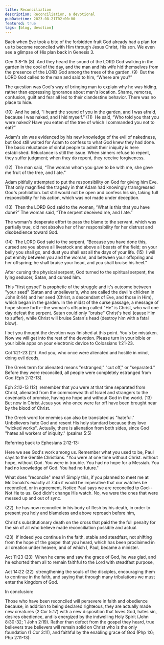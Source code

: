 ```yaml
---
title: Reconciliation
description: Reconciliation, a devotional
pubDatetime: 2023-08-21T02:00:00
featured: true
tags: [blog, devotion]
---
```


Back when Eve took a bite of the forbidden fruit God already had a plan for us to become reconciled with Him through Jesus Christ, His son. We even see a glimpse of His plan back in Genesis 3.

Gen 3:8-15
(8)  And they heard the sound of the LORD God walking in the garden in the cool of the day, and the man and his wife hid themselves from the presence of the LORD God among the trees of the garden.
(9)  But the LORD God called to the man and said to him, “Where are you?”

The question was God's way of bringing man to explain why he was hiding, rather than expressing ignorance about man's location. Shame, remorse, confusion, guilt and fear all led to their clandestine behavior. There was no place to hide.

(10)  And he said, “I heard the sound of you in the garden, and I was afraid, because I was naked, and I hid myself.”
(11)  He said, “Who told you that you were naked? Have you eaten of the tree of which I commanded you not to eat?”

Adam's sin was evidenced by his new knowledge of the evil of nakedness, but God still waited for Adam to confess to what God knew they had done. The basic reluctance of sinful people to admit their iniquity is here established. Reluctance is still the issue. When sinners refuse to repent, they suffer judgment; when they do repent, they receive forgiveness.

(12)  The man said, “The woman whom you gave to be with me, she gave me fruit of the tree, and I ate.”

Adam pitifully attempted to put the responsibility on God for giving him Eve. That only magnified the tragedy in that Adam had knowingly transgressed God's prohibition. but still would not be open and confess his sin, taking full responsibility for his action, which was not made under deception.

(13)  Then the LORD God said to the woman, “What is this that you have done?” The woman said, “The serpent deceived me, and I ate.”

The woman's desperate effort to pass the blame to the servant, which was partially true, did not absolve her of her responsibility for her distrust and disobedience toward God.

(14)  The LORD God said to the serpent, “Because you have done this, cursed are you above all livestock and above all beasts of the field; on your belly you shall go, and dust you shall eat all the days of your life.
(15)  I will put enmity between you and the woman, and between your offspring and her offspring; he shall bruise your head, and you shall bruise his heel.”

After cursing the physical serpent, God turned to the spiritual serpent, the lying seducer, Satan, and cursed him.

This "first gospel" is prophetic of the struggle and it's outcome between "your seed" (Satan and unbeliever's, who are called the devil's children in John 8:44) and her seed (Christ, a descendant of Eve, and those in Him), which began in the garden. In the midst of the curse passage, a message of hope shone forth--the woman's offspring called "He" is Christ, who will one day defeat the serpent. Satan could only "bruise" Christ's heel (cause Him to suffer), while Christ will bruise Satan's head (destroy him with a fatal blow).

I bet you thought the devotion was finished at this point. You's be mistaken. Now we will get into the rest of the devotion. Please turn in your bible or your bible apps on your electronic device to Colossians 1:21-23.

Col 1:21-23
(21)  And you, who once were alienated and hostile in mind, doing evil deeds,

The Greek term for alienated means "estranged," "cut off," or "separated." Before they were reconciled, all people were completely estranged from God (Eph 2:12-13).

Eph 2:12-13
(12)  remember that you were at that time separated from Christ, alienated from the commonwealth of Israel and strangers to the covenants of promise, having no hope and without God in the world.
(13)  But now in Christ Jesus you who once were far off have been brought near by the blood of Christ.

The Greek word for enemies can also be translated as "hateful." Unbelievers hate God and resent His holy standard because they love "wicked works". Actually, there is alienation from both sides, since God "hates all workers of iniquity." (psalms 5:5)

Referring back to Ephesians 2:12-13:

Here we see God's work among us. Remember what you used to be, Paul says to the Gentile Christians. "You were at one time without Christ. without hope, without God. You were in trouble. You had no hope for a Messiah. You had no knowledge of God. You had no future."

What does "reconcile" mean? Simply this, if you planned to meet me at McDonald's exactly at 7:45 it would be imperative that our watches be reconciled, or in agreement. Notice Paul says we are reconciled to God--Not He to us. God didn't change His watch. No, we were the ones that were messed up and out of sync.

(22)  he has now reconciled in his body of flesh by his death, in order to present you holy and blameless and above reproach before him,

Christ's substitutionary death on the cross that paid the the full penalty for the sin of all who believe made reconciliation possible and actual.

(23)  if indeed you continue in the faith, stable and steadfast, not shifting from the hope of the gospel that you heard, which has been proclaimed in all creation under heaven, and of which I, Paul, became a minister.

Act 11:23
(23)  When he came and saw the grace of God, he was glad, and he exhorted them all to remain faithful to the Lord with steadfast purpose,

Act 14:22
(22)  strengthening the souls of the disciples, encouraging them to continue in the faith, and saying that through many tribulations we must enter the kingdom of God.

In conclusion:

Those who have been reconciled will persevere in faith and obedience because, in addition to being declared righteous, they are actually made new creatures (2 Cor 5:17) with a new disposition that loves God, hates sin, desires obedience, and is energized by the indwelling Holy Spirit (John 8:30-32; 1 John 2:19). Rather than defect from the gospel they heard, true believers true believers will remain solid on Christ who is the only foundation (1 Cor 3:11), and faithful by the enabling grace of God (Php 1:6; Php 2:11-13).

